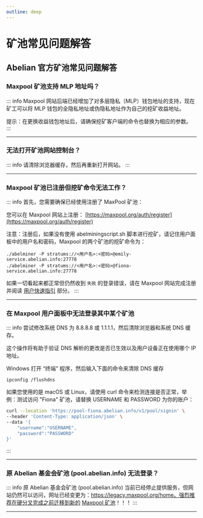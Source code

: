 ```yaml
---
outline: deep
---
```


# 矿池常见问题解答

## Abelian 官方矿池常见问题解答

### <Badge type="warning" text="QUESTION" /> Maxpool 矿池支持 MLP 地址吗？

::: info <Badge type="tip" text="ANSWER" />
Maxpool 网站后端已经增加了对多层隐私（MLP）钱包地址的支持，现在矿工可以将 MLP 钱包的全隐私地址或伪隐私地址作为自己的挖矿收益地址。

提示：在更换收益钱包地址后，请确保挖矿客户端的命令也替换为相应的参数。
:::

---

### <Badge type="warning" text="QUESTION" /> 无法打开矿池网站控制台？

::: info <Badge type="tip" text="ANSWER" />
请清除浏览器缓存，然后再重新打开网站。
:::

---

### <Badge type="warning" text="QUESTION" /> Maxpool 矿池已注册但挖矿命令无法工作？

::: info <Badge type="tip" text="ANSWER" />
首先，您需要确保已经使用注册了 MaxPool 矿池：

您可以在 Maxpool 网站上注册： [https://maxpool.org/auth/register](https://maxpool.org/auth/register)

注意：注册后，如果没有使用 abelminingscript.sh 脚本进行挖矿，请记住用户面板中的用户名和密码，Maxpool 的两个矿池的挖矿命令为：

```shell
./abelminer -P stratums://<用户名>:<密码>@emily-service.abelian.info:27778
./abelminer -P stratums://<用户名>:<密码>@fiona-service.abelian.info:27778
```

如果一切看起来都正常但仍然收到 `失败` 的登录错误，请在 Maxpool 网站完成注册并阅读 [用户快速指引](https://maxpool.org/home/guide) 部分。
:::

---

### <Badge type="warning" text="QUESTION" /> 在 Maxpool 用户面板中无法登录其中某个矿池

::: info <Badge type="tip" text="ANSWER" />
尝试修改系统 DNS 为 8.8.8.8 或 1.1.1.1，然后清除浏览器和系统 DNS 缓存。

这个操作将有助于验证 DNS 解析的更改是否已生效以及用户设备正在使用哪个 IP 地址。

Windows 打开 “终端” 程序，然后输入下面的命令来清除 DNS 缓存

```text
ipconfig /flushdns
```

如果您使用的是 macOS 或 Linux，请使用 curl 命令来检测连接是否正常，举例：测试访问 "Fiona" 矿池，请替换 USERNAME 和 PASSWORD 为你的账户：

```bash
curl --location 'https://pool-fiona.abelian.info/v1/pool/signin' \
--header 'Content-Type: application/json' \
--data '{
    "username":"USERNAME",
    "password":"PASSWORD"
}'
```
:::

---

### <Badge type="warning" text="QUESTION" /> 原 Abelian 基金会矿池 (pool.abelian.info) 无法登录？

::: info <Badge type="tip" text="ANSWER" />
原 Abelian 基金会矿池 (pool.abelian.info) 当前已经停止提供服务，但网站仍然可以访问，网址已经变更为：https://legacy.maxpool.org/home。强烈推荐在硬分叉完成之前迁移到新的 [Maxpool 矿池](https://maxpool.org)！！！
:::

---